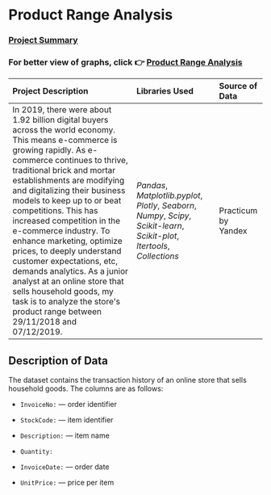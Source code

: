 # Product Range Analysis 
### [Project Summary](https://emmanuel-nti.github.io/Product-Range-Analysis/)
### For better view of graphs, click 👉 [Product Range Analysis](https://nbviewer.jupyter.org/github/Emmanuel-Nti/product_range_analysis/blob/master/final_project_e_nti.ipynb)


| Project Description | Libraries Used | Source of Data |
| :---------------------- | :---------------------- | :---------------------- | 
|In 2019, there were about 1.92 billion digital buyers across the world economy. This means e-commerce is growing rapidly. As e-commerce continues to thrive, traditional brick and mortar establishments are modifying and digitalizing their business models to keep up to or beat competitions. This has increased competition in the e-commerce industry. To enhance marketing, optimize prices, to deeply understand customer expectations, etc, demands analytics. As a junior analyst at an online store that sells household goods, my task is to analyze the store's product range between 29/11/2018 and 07/12/2019.  | *Pandas*, *Matplotlib.pyplot*, *Plotly*, *Seaborn*, *Numpy*, *Scipy*, *Scikit-learn*, *Scikit-plot*, *Itertools*, *Collections* | Practicum by Yandex |


## Description of Data
The dataset contains the transaction history of an online store that sells household goods.
The columns are as follows:

- `InvoiceNo:` — order identifier

- `StockCode:` — item identifier

- `Description:` — item name

- `Quantity:`

- `InvoiceDate:` — order date

- `UnitPrice:` — price per item
